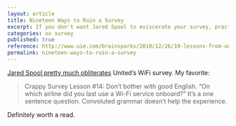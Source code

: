 ```yaml
---
layout: article
title: Nineteen Ways to Ruin a Survey
excerpt: If you don't want Jared Spool to eviscerate your survey, practice a modicum of UX.
categories: ux survey
published: true
reference: http://www.uie.com/brainsparks/2010/12/26/19-lessons-from-united-airlines-on-how-to-build-a-crappy-survey/
permalink: nineteen-ways-to-ruin-a-survey
---
```



[Jared Spool pretty much obliterates][1] United’s WiFi survey. My favorite:

> Crappy Survey Lesson #14: Don’t bother with good English. “On which airline did you last use a Wi-Fi service onboard?” It’s a one sentence question. Convoluted grammar doesn’t help the experience.

Definitely worth a read.

[1]: http://www.uie.com/brainsparks/2010/12/26/19-lessons-from-united-airlines-on-how-to-build-a-crappy-survey/
